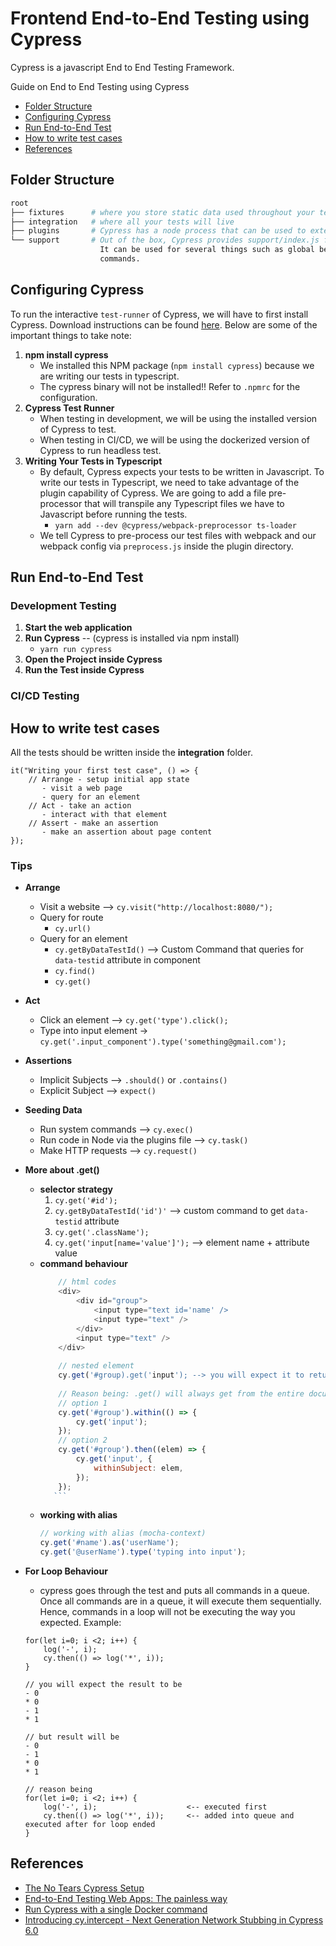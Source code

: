 # Frontend End-to-End Testing using Cypress

Cypress is a javascript End to End Testing Framework.

Guide on End to End Testing using Cypress
- [Folder Structure](#folder-structure)
- [Configuring Cypress](#configuring-cypress)
- [Run End-to-End Test](#run-end-to-end-test)
- [How to write test cases](#how-to-write-test-cases)
- [References](#references)

## Folder Structure

```bash
root
├── fixtures      # where you store static data used throughout your test. Eg. Test data or mock responses
├── integration   # where all your tests will live
├── plugins       # Cypress has a node process that can be used to extend some of its functionality
└── support       # Out of the box, Cypress provides support/index.js file that will be run before every spec file.
                    It can be used for several things such as global beforeEach hook, overrides, and setting custom 
                    commands.
```

## Configuring Cypress

To run the interactive `test-runner` of Cypress, we will have to first install Cypress. Download instructions can be
found [here](https://docs.cypress.io/guides/getting-started/installing-cypress.html#System-requirements). Below are 
some of the important things to take note:

1. **npm install cypress**
    - We installed this NPM package (`npm install cypress`) because we are writing our tests in typescript. 
    - The cypress binary will not be installed!! Refer to `.npmrc` for the configuration.
2. **Cypress Test Runner**
    - When testing in development, we will be using the installed version of Cypress to test.
    - When testing in CI/CD, we will be using the dockerized version of Cypress to run headless test.
3. **Writing Your Tests in Typescript**
    - By default, Cypress expects your tests to be written in Javascript. To write our tests in Typescript, we need to
    take advantage of the plugin capability of Cypress. We are going to add a file pre-processor that will transpile
    any Typescript files we have to Javascript before running the tests.
        - `yarn add --dev @cypress/webpack-preprocessor ts-loader`
    - We tell Cypress to pre-process our test files with webpack and our webpack config via `preprocess.js` inside the
    plugin directory.

## Run End-to-End Test

### Development Testing

1. **Start the web application**
2. **Run Cypress** -- (cypress is installed via npm install)
    - `yarn run cypress`
3. **Open the Project inside Cypress**
4. **Run the Test inside Cypress**

### CI/CD Testing

## How to write test cases

All the tests should be written inside the **integration** folder. 

```
it("Writing your first test case", () => {
    // Arrange - setup initial app state
       - visit a web page
       - query for an element    
    // Act - take an action
       - interact with that element
    // Assert - make an assertion
       - make an assertion about page content
});
```

### Tips

- **Arrange**
    - Visit a website --> `cy.visit("http://localhost:8080/");`
    - Query for route
        - `cy.url()`
    - Query for an element
        - `cy.getByDataTestId()` --> Custom Command that queries for `data-testid` attribute in component
        - `cy.find()`
        - `cy.get()`

- **Act**    
    - Click an element --> `cy.get('type').click();`
    - Type into input element -> `cy.get('.input_component').type('something@gmail.com');`

- **Assertions**
    - Implicit Subjects --> `.should()` or `.contains()`
    - Explicit Subject --> `expect()`

- **Seeding Data**
    - Run system commands --> `cy.exec()` 
    - Run code in Node via the plugins file --> `cy.task()`
    - Make HTTP requests --> `cy.request()`

- **More about .get()**
    - **selector strategy**
        1. `cy.get('#id');`
        2. `cy.getByDataTestId('id')'` --> custom command to get `data-testid` attribute
        3. `cy.get('.className');`
        4. `cy.get('input[name='value']');` --> element name + attribute value
    - **command behaviour**
        ```javascript
            // html codes
            <div>
                <div id="group">
                    <input type="text id='name' />
                    <input type="text" />
                </div>  
                <input type="text" />
            </div>
          
            // nested element
            cy.get('#group).get('input'); --> you will expect it to return 2 inputs but this will return 3 inputs.
          
            // Reason being: .get() will always get from the entire document. Below are some ways to query nestede elements:
            // option 1
            cy.get('#group').within(() => {
                cy.get('input');
            });
            // option 2
            cy.get('#group').then((elem) => {
                cy.get('input', {
                    withinSubject: elem,
                });
            });
           ```
    - **working with alias**
        ```javascript
        // working with alias (mocha-context)
        cy.get('#name').as('userName');
        cy.get('@userName').type('typing into input');
        ```    
 
- **For Loop Behaviour**
    - cypress goes through the test and puts all commands in a queue. Once all commands are in a queue, it will execute
    them sequentially. Hence, commands in a loop will not be executing the way you expected. Example: 
    ```
    for(let i=0; i <2; i++) {
        log('-', i);
        cy.then(() => log('*', i));
    }
  
    // you will expect the result to be
    - 0
    * 0
    - 1
    * 1
  
    // but result will be
    - 0
    - 1
    * 0
    * 1
  
    // reason being
    for(let i=0; i <2; i++) {
        log('-', i);                    <-- executed first
        cy.then(() => log('*', i));     <-- added into queue and executed after for loop ended
    }
    ```

## References
- [The No Tears Cypress Setup](https://medium.com/swlh/https-medium-com-daseybold-the-no-tears-cypress-setup-6a8cfc6fbaac?source=post_internal_links---------5------------------)
- [End-to-End Testing Web Apps: The painless way](https://mtlynch.io/painless-web-app-testing/)
- [Run Cypress with a single Docker command](https://www.cypress.io/blog/2019/05/02/run-cypress-with-a-single-docker-command/)
- [Introducing cy.intercept - Next Generation Network Stubbing in Cypress 6.0](https://www.cypress.io/blog/2020/11/24/introducing-cy-intercept-next-generation-network-stubbing-in-cypress-6-0/)
